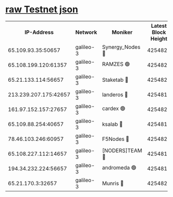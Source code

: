 [raw Testnet json](https://rpc-check.androt.stavr.tech/androt/rpcandrot_result.json)
=

<table><tr><th>IP-Address</th><th>Network</th><th>Moniker</th><th>Latest Block Height</th><th>Earliest Block Height</th><th>Catching Up</th><th>Tx Index</th><th>Voting Power</th><th>Scan Time</th></tr><tr><td>65.109.93.35:50657</td><td>galileo-3</td><td>Synergy_Nodes 🔴</td><td>4254822</td><td>0</td><td>False</td><td>on</td><td>960602</td><td>2023-12-16T20:17:46.961051295UTC</td></tr><tr><td>65.108.199.120:61357</td><td>galileo-3</td><td>RAMZES 🟢</td><td>4254820</td><td>1</td><td>False</td><td>on</td><td>0</td><td>2023-12-16T20:17:32.962642745UTC</td></tr><tr><td>65.21.133.114:56657</td><td>galileo-3</td><td>Staketab 🔴</td><td>4254822</td><td>90001</td><td>False</td><td>on</td><td>2</td><td>2023-12-16T20:17:47.941879130UTC</td></tr><tr><td>213.239.207.175:42657</td><td>galileo-3</td><td>landeros 🔴</td><td>4254818</td><td>2642001</td><td>False</td><td>on</td><td>72</td><td>2023-12-16T20:17:21.029254734UTC</td></tr><tr><td>161.97.152.157:27657</td><td>galileo-3</td><td>cardex 🟢</td><td>4254822</td><td>2945323</td><td>False</td><td>on</td><td>0</td><td>2023-12-16T20:17:47.305520394UTC</td></tr><tr><td>65.109.88.254:40657</td><td>galileo-3</td><td>ksalab 🔴</td><td>4254819</td><td>3000356</td><td>False</td><td>on</td><td>31931</td><td>2023-12-16T20:17:28.525128907UTC</td></tr><tr><td>78.46.103.246:60957</td><td>galileo-3</td><td>F5Nodes 🔴</td><td>4254822</td><td>3057001</td><td>False</td><td>off</td><td>24</td><td>2023-12-16T20:17:47.602182081UTC</td></tr><tr><td>65.108.227.112:14657</td><td>galileo-3</td><td>[NODERS]TEAM 🔴</td><td>4254818</td><td>3176323</td><td>False</td><td>on</td><td>959621</td><td>2023-12-16T20:17:21.383058002UTC</td></tr><tr><td>194.34.232.224:56657</td><td>galileo-3</td><td>andromeda 🟢</td><td>4254819</td><td>4154819</td><td>False</td><td>off</td><td>0</td><td>2023-12-16T20:17:28.201532568UTC</td></tr><tr><td>65.21.170.3:32657</td><td>galileo-3</td><td>Munris 🔴</td><td>4254821</td><td>4154821</td><td>False</td><td>off</td><td>414</td><td>2023-12-16T20:17:38.419281731UTC</td></tr></table>
